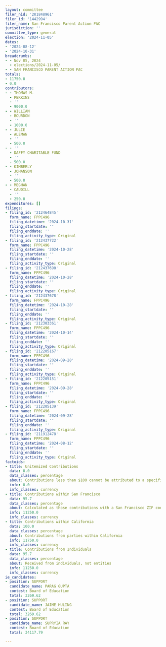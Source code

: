 ```yaml
---
layout: committee
filer_nid: '201848961'
filer_id: '1442994'
filer_name: San Francisco Parent Action PAC
jurisdiction: ''
committee_type: general
election: '2024-11-05'
dates:
- '2024-08-12'
- '2024-10-31'
breadcrumbs:
- - Nov 05, 2024
  - elections/2024-11-05/
- - SAN FRANCISCO PARENT ACTION PAC
totals:
- 11750.0
- 0.0
contributors:
- - THOMAS M.
  - PERKINS
  - ''
  - 9000.0
- - WILLIAM
  - BOURDON
  - ''
  - 1000.0
- - JULIE
  - ALEMAN
  - ''
  - 500.0
- - ''
  - DAFFY CHARITABLE FUND
  - ''
  - 500.0
- - KIMBERLY
  - JOHANSON
  - ''
  - 500.0
- - MEGHAN
  - CAUDILL
  - ''
  - 250.0
expenditures: []
filings:
- filing_id: '212464845'
  form_name: FPPC496
  filing_datetime: '2024-10-31'
  filing_startdate: ''
  filing_enddate: ''
  filing_activity_type: Original
- filing_id: '212437722'
  form_name: FPPC496
  filing_datetime: '2024-10-28'
  filing_startdate: ''
  filing_enddate: ''
  filing_activity_type: Original
- filing_id: '212437690'
  form_name: FPPC496
  filing_datetime: '2024-10-28'
  filing_startdate: ''
  filing_enddate: ''
  filing_activity_type: Original
- filing_id: '212437678'
  form_name: FPPC496
  filing_datetime: '2024-10-28'
  filing_startdate: ''
  filing_enddate: ''
  filing_activity_type: Original
- filing_id: '212303361'
  form_name: FPPC496
  filing_datetime: '2024-10-14'
  filing_startdate: ''
  filing_enddate: ''
  filing_activity_type: Original
- filing_id: '212205167'
  form_name: FPPC496
  filing_datetime: '2024-09-28'
  filing_startdate: ''
  filing_enddate: ''
  filing_activity_type: Original
- filing_id: '212205151'
  form_name: FPPC496
  filing_datetime: '2024-09-28'
  filing_startdate: ''
  filing_enddate: ''
  filing_activity_type: Original
- filing_id: '212205139'
  form_name: FPPC496
  filing_datetime: '2024-09-28'
  filing_startdate: ''
  filing_enddate: ''
  filing_activity_type: Original
- filing_id: '211912478'
  form_name: FPPC496
  filing_datetime: '2024-08-12'
  filing_startdate: ''
  filing_enddate: ''
  filing_activity_type: Original
factoids:
- title: Unitemized Contributions
  data: 0.0
  data_classes: percentage
  about: Contributions less than $100 cannot be attributed to a specific individual
  info: 0.0
  info_classes: currency
- title: Contributions within San Francisco
  data: 95.7
  data_classes: percentage
  about: Calculated as those contributions with a San Francisco ZIP code
  info: 11250.0
  info_classes: currency
- title: Contributions within California
  data: 100.0
  data_classes: percentage
  about: Contributions from parties within California
  info: 11750.0
  info_classes: currency
- title: Contributions from Individuals
  data: 95.7
  data_classes: percentage
  about: Received from individuals, not entities
  info: 11250.0
  info_classes: currency
ie_candidates:
- position: SUPPORT
  candidate_name: PARAG GUPTA
  contest: Board of Education
  total: 3269.62
- position: SUPPORT
  candidate_name: JAIME HULING
  contest: Board of Education
  total: 3269.62
- position: SUPPORT
  candidate_name: SUPRYIA RAY
  contest: Board of Education
  total: 34117.79

---
```


